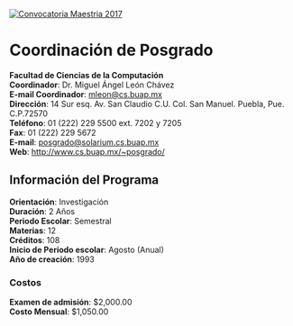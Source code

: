 ---
---

[![Convocatoria Maestria 2017](http://www.cs.buap.mx/bannerMaestria2017.jpg)](http://posgrado.cs.buap.mx/2017/ConvocatoriaMaestria2017.pdf)

# Coordinación de Posgrado

**Facultad de Ciencias de la Computación**
<br>
**Coordinador**: Dr. Miguel Ángel León Chávez
<br>
**E-mail Coordinador**: mleon@cs.buap.mx
<br>
**Dirección**: 14 Sur esq. Av. San Claudio C.U. Col. San Manuel. Puebla, Pue. C.P.72570
<br>
**Teléfono**: 01 (222) 229 5500 ext. 7202 y 7205
<br>
**Fax**: 01 (222) 229 5672
<br>
**E-mail**: posgrado@solarium.cs.buap.mx
<br>
**Web**: http://www.cs.buap.mx/~posgrado/

## Información del Programa
**Orientación**: Investigación
<br>
**Duración**: 2 Años
<br>
**Periodo Escolar**: Semestral
<br>
**Materias**: 12
<br>
**Créditos**: 108
<br>
**Inicio de Periodo escolar**: Agosto (Anual)
<br>
**Año de creación**: 1993

### Costos
**Examen de admisión**:  $2,000.00
<br>
**Costo Mensual**:  $1,050.00
